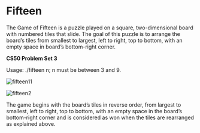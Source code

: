 # Fifteen
The Game of Fifteen is a puzzle played on a square, two-dimensional board with numbered tiles that slide. The goal of this puzzle is to arrange the board’s tiles from smallest to largest, left to right, top to bottom, with an empty space in board’s bottom-right corner.

<b>CS50 Problem Set 3</b>

Usage: ./fifteen n;
n must be between 3 and 9.

![fifteen11](https://cloud.githubusercontent.com/assets/11088666/17085255/e739d216-51cb-11e6-9d9c-ca33f2ef7ee6.png)

![fifteen2](https://cloud.githubusercontent.com/assets/11088666/17085239/734aba78-51cb-11e6-8ac6-e3013b1ef221.png)

The game begins with the board’s tiles in reverse order, from largest to smallest, left to right, top to bottom, with an empty space in the board’s bottom-right corner and is considered as won when the tiles are rearranged as explained above. 
